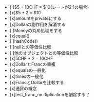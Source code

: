- [ ]$5 + 10CHF = $10(レートが2:1の場合)
- [x]$5 * 2 = $10
- [x]amountをprivateにする
- [x]Dollarの副作用を解消する
- [ ]Moneyの丸め処理をする
- [x]equal()
- [ ]hashCode()
- [ ]nullとの等価性比較
- [ ]他のオブジェクトとの等価性比較
- [x]5CHF * 2 = 10CHF
- [x]DollarとFrancの重複
- [x]equalsの一般化
- [x]timesの一般化
- [x]FrancとDollarを比較する
- [x]通貨の概念
- [x]test_franc_multiplicationを削除する？
